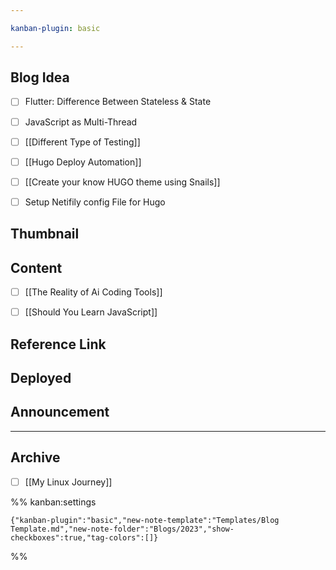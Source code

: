 ```yaml
---

kanban-plugin: basic

---
```


## Blog Idea

- [ ] Flutter: Difference Between Stateless & State
- [ ] JavaScript as Multi-Thread
- [ ] [[Different Type of Testing]]
- [ ] [[Hugo Deploy Automation]]
- [ ] [[Create your know HUGO  theme using Snails]]
- [ ] Setup Netifily config File for Hugo


## Thumbnail



## Content

- [ ] [[The Reality of Ai Coding Tools]]
- [ ] [[Should You Learn JavaScript]]


## Reference Link



## Deployed



## Announcement



***

## Archive

- [ ] [[My Linux Journey]]

%% kanban:settings
```
{"kanban-plugin":"basic","new-note-template":"Templates/Blog Template.md","new-note-folder":"Blogs/2023","show-checkboxes":true,"tag-colors":[]}
```
%%